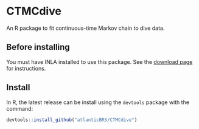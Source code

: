 # CTMCdive

An R package to fit continuous-time Markov chain to dive data.

## Before installing 

You must have INLA installed to use this package. See the [download page](http://www.r-inla.org/download) for instructions. 

## Install 

In R, the latest release can be install using the <code>devtools</code> package
with the command: 

```r
devtools::install_github("atlanticBRS/CTMCdive")
```

